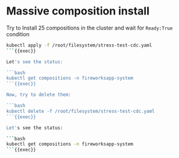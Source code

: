# Massive composition install
Try to Install 25 compositions in the cluster and wait for `Ready:True` condition

```bash
kubectl apply -f /root/filesystem/stress-test-cdc.yaml
```{{exec}}

Let's see the status:

```bash
kubectl get compositions -n fireworksapp-system
```{{exec}}

Now, try to delete them:

```bash
kubectl delete -f /root/filesystem/stress-test-cdc.yaml
```{{exec}}

Let's see the status:

```bash
kubectl get compositions -n fireworksapp-system
```{{exec}}